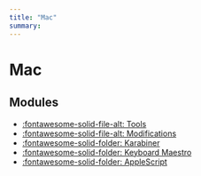 ```yaml
---
title: "Mac"
summary:
---
```


Mac
===

Modules
---

- [:fontawesome-solid-file-alt: Tools](tools.md)
- [:fontawesome-solid-file-alt: Modifications](modifications.md)
- [:fontawesome-solid-folder: Karabiner](karabiner/index.md)
- [:fontawesome-solid-folder: Keyboard Maestro](keyboard-maestro/index.md)
- [:fontawesome-solid-folder: AppleScript](applescript/index.md)
